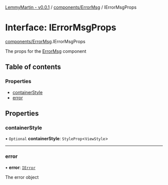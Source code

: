 [LemmyMartin - v0.0.1](../README.md) / [components/ErrorMsg](../modules/components_ErrorMsg.md) / IErrorMsgProps

# Interface: IErrorMsgProps

[components/ErrorMsg](../modules/components_ErrorMsg.md).IErrorMsgProps

The props for the [ErrorMsg](../modules/components_ErrorMsg.md#errormsg) component

## Table of contents

### Properties

- [containerStyle](components_ErrorMsg.IErrorMsgProps.md#containerstyle)
- [error](components_ErrorMsg.IErrorMsgProps.md#error)

## Properties

### containerStyle

• `Optional` **containerStyle**: `StyleProp`<`ViewStyle`\>

___

### error

• **error**: [`IError`](types.IError.md)

The error object
